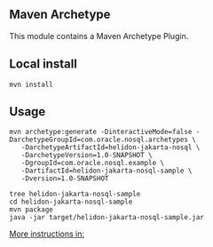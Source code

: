 ## Maven Archetype

This module contains a Maven Archetype Plugin.

## Local install

```
mvn install
```
## Usage

```
mvn archetype:generate -DinteractiveMode=false -DarchetypeGroupId=com.oracle.nosql.archetypes \
   -DarchetypeArtifactId=helidon-jakarta-nosql \
   -DarchetypeVersion=1.0-SNAPSHOT \
   -DgroupId=com.oracle.nosql.example \
   -DartifactId=helidon-jakarta-nosql-sample \
   -Dversion=1.0-SNAPSHOT 
```

```
tree helidon-jakarta-nosql-sample
cd helidon-jakarta-nosql-sample
mvn package
java -jar target/helidon-jakarta-nosql-sample.jar
```

[More instructions in: ](https://github.com/dario-vega/test-helidon)


